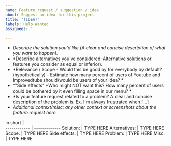 ```yaml
---
name: Feature request / suggestion / idea
about: Suggest an idea for this project
title: "(IDEA)"
labels: Help Wanted
assignees: ''

---
```


*  *Describe the solution you'd like (A clear and concise description of what you want to happen).*
*  *Describe alternatives you've considered: Alternative solutions or features you consider as equal or inferior).
*  *Relevance / Scope  -  Would this be good by for everybody by default? (hypothetically) - Estimate how many percent of users of Youtube and Improvedtube should/would be users of your idea? *
*  *"Side effects" *Who might NOT want this? How many percent of users could be bothered by it even filling space in our menu? *
*  *Is your feature request related to a problem? A clear and concise description of the problem is. Ex. I'm always frustrated when [...]
*  *Additional context/misc:  any other context or screenshots about the feature request here.*

in short |   
------------ | -------------
Solution:      |    TYPE HERE 
Alternatives:  |    TYPE HERE
Scope: |    TYPE HERE
Side effects: |  TYPE HERE
Problem: |  TYPE HERE
Misc: |  TYPE HERE
